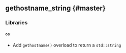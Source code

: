 gethostname_string {#master}
------------------

### Libraries

#### `os`

* Add `gethostname()` overload to return a `std::string`
